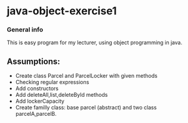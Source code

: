 # java-object-exercise1
### General info
This is easy program for my lecturer, using object programming in java.

## Assumptions:
* Create class Parcel and ParcelLocker with given methods
* Checking regular expressions
* Add constructors
* Add deleteAll,list,deleteById methods
* Add lockerCapacity
* Create familly class: base parcel (abstract) and two class parcelA,parcelB.
